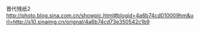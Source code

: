 晋代残纸2
http://photo.blog.sina.com.cn/showpic.html#blogid=4a6b74cd010009hm&url=http://s10.sinaimg.cn/orignal/4a6b74cd73e350542c1b9
